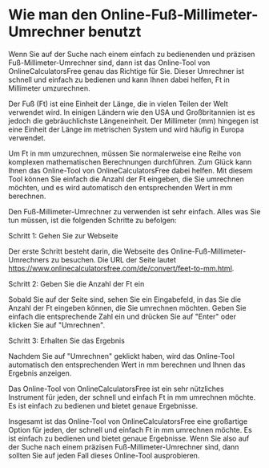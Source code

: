 Wie man den Online-Fuß-Millimeter-Umrechner benutzt
===================================================

Wenn Sie auf der Suche nach einem einfach zu bedienenden und präzisen Fuß-Millimeter-Umrechner sind, dann ist das Online-Tool von OnlineCalculatorsFree genau das Richtige für Sie. Dieser Umrechner ist schnell und einfach zu bedienen und kann Ihnen dabei helfen, Ft in Millimeter umzurechnen.

Der Fuß (Ft) ist eine Einheit der Länge, die in vielen Teilen der Welt verwendet wird. In einigen Ländern wie den USA und Großbritannien ist es jedoch die gebräuchlichste Längeneinheit. Der Millimeter (mm) hingegen ist eine Einheit der Länge im metrischen System und wird häufig in Europa verwendet.

Um Ft in mm umzurechnen, müssen Sie normalerweise eine Reihe von komplexen mathematischen Berechnungen durchführen. Zum Glück kann Ihnen das Online-Tool von OnlineCalculatorsFree dabei helfen. Mit diesem Tool können Sie einfach die Anzahl der Ft eingeben, die Sie umrechnen möchten, und es wird automatisch den entsprechenden Wert in mm berechnen.

Den Fuß-Millimeter-Umrechner zu verwenden ist sehr einfach. Alles was Sie tun müssen, ist die folgenden Schritte zu befolgen:

Schritt 1: Gehen Sie zur Webseite

Der erste Schritt besteht darin, die Webseite des Online-Fuß-Millimeter-Umrechners zu besuchen. Die URL der Seite lautet <https://www.onlinecalculatorsfree.com/de/convert/feet-to-mm.html>.

Schritt 2: Geben Sie die Anzahl der Ft ein

Sobald Sie auf der Seite sind, sehen Sie ein Eingabefeld, in das Sie die Anzahl der Ft eingeben können, die Sie umrechnen möchten. Geben Sie einfach die entsprechende Zahl ein und drücken Sie auf "Enter" oder klicken Sie auf "Umrechnen".

Schritt 3: Erhalten Sie das Ergebnis

Nachdem Sie auf "Umrechnen" geklickt haben, wird das Online-Tool automatisch den entsprechenden Wert in mm berechnen und Ihnen das Ergebnis anzeigen.

Das Online-Tool von OnlineCalculatorsFree ist ein sehr nützliches Instrument für jeden, der schnell und einfach Ft in mm umrechnen möchte. Es ist einfach zu bedienen und bietet genaue Ergebnisse.

Insgesamt ist das Online-Tool von OnlineCalculatorsFree eine großartige Option für jeden, der schnell und einfach Ft in mm umrechnen möchte. Es ist einfach zu bedienen und bietet genaue Ergebnisse. Wenn Sie also auf der Suche nach einem präzisen Fuß-Millimeter-Umrechner sind, dann sollten Sie auf jeden Fall dieses Online-Tool ausprobieren.